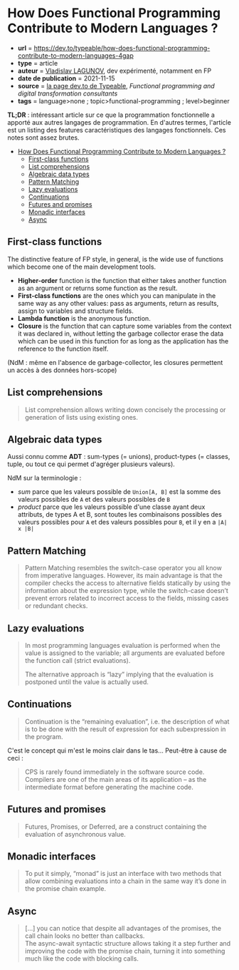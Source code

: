 # How Does Functional Programming Contribute to Modern Languages ?

- **url** = https://dev.to/typeable/how-does-functional-programming-contribute-to-modern-languages-4gap
- **type** = article
- **auteur** = [Vladislav LAGUNOV](https://lagunoff.github.io/), dev expérimenté, notamment en FP
- **date de publication** = 2021-11-15
- **source** = [la page dev.to de Typeable](https://dev.to/typeable), _Functional programming and digital transformation consultants_
- **tags** = language>none ; topic>functional-programming ; level>beginner

**TL;DR** : intéressant article sur ce que la programmation fonctionnelle a apporté aux autres langages de programmation. En d'autres termes, l'article est un listing des features caractéristiques des langages fonctionnels. Ces notes sont assez brutes.

* [How Does Functional Programming Contribute to Modern Languages ?](#how-does-functional-programming-contribute-to-modern-languages-)
   * [First-class functions](#first-class-functions)
   * [List comprehensions](#list-comprehensions)
   * [Algebraic data types](#algebraic-data-types)
   * [Pattern Matching](#pattern-matching)
   * [Lazy evaluations](#lazy-evaluations)
   * [Continuations](#continuations)
   * [Futures and promises](#futures-and-promises)
   * [Monadic interfaces](#monadic-interfaces)
   * [Async](#async)

## First-class functions 

The distinctive feature of FP style, in general, is the wide use of functions which become one of the main development tools.

- **Higher-order** function is the function that either takes another function as an argument or returns some function as the result.
- **First-class functions** are the ones which you can manipulate in the same way as any other values: pass as arguments, return as results, assign to variables and structure fields.
- **Lambda function** is the anonymous function.
- **Closure** is the function that can capture some variables from the context it was declared in, without letting the garbage collector erase the data which can be used in this function for as long as the application has the reference to the function itself.

(NdM : même en l'absence de garbage-collector, les closures permettent un accès à des données hors-scope)

## List comprehensions

> List comprehension allows writing down concisely the processing or generation of lists using existing ones.

## Algebraic data types 

Aussi connu comme **ADT** : sum-types (= unions), product-types (= classes, tuple, ou tout ce qui permet d'agréger plusieurs valeurs).

NdM sur la terminologie :

- _sum_ parce que les valeurs possible de `Union[A, B]` est la somme des valeurs possibles de `A` et des valeurs possibles de `B`
- _product_ parce que les valeurs possible d'une classe ayant deux attributs, de types A et B, sont toutes les combinaisons possibles des valeurs possibles pour `A` et des valeurs possibles pour `B`, et il y en a `|A| x |B|`

## Pattern Matching

> Pattern Matching resembles the switch-case operator you all know from imperative languages. However, its main advantage is that the compiler checks the access to alternative fields statically by using the information about the expression type, while the switch-case doesn’t prevent errors related to incorrect access to the fields, missing cases or redundant checks.

## Lazy evaluations 

> In most programming languages evaluation is performed when the value is assigned to the variable; all arguments are evaluated before the function call (strict evaluations).
>
> The alternative approach is “lazy” implying that the evaluation is postponed until the value is actually used.

## Continuations

> Continuation is the “remaining evaluation”, i.e. the description of what is to be done with the result of expression for each subexpression in the program.

C'est le concept qui m'est le moins clair dans le tas... Peut-être à cause de ceci :

> CPS is rarely found immediately in the software source code. Compilers are one of the main areas of its application – as the intermediate format before generating the machine code.

##  Futures and promises

> Futures, Promises, or Deferred, are a construct containing the evaluation of asynchronous value.

## Monadic interfaces

> To put it simply, “monad” is just an interface with two methods that allow combining evaluations into a chain in the same way it’s done in the promise chain example.

## Async

> [...] you can notice that despite all advantages of the promises, the call chain looks no better than callbacks.\
> The async-await syntactic structure allows taking it a step further and improving the code with the promise chain, turning it into something much like the code with blocking calls.
